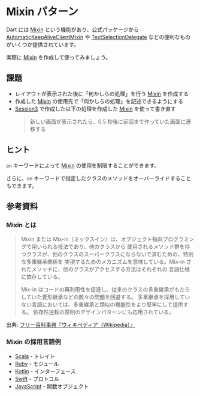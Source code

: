 # Mixin パターン

Dart には [Mixin] という機能があり、公式パッケージから [AutomaticKeepAliveClientMixin] や [TextSelectionDelegate] などの便利なものがいくつか提供されています。

実際に [Mixin] を作成して使ってみましょう。

## 課題

- レイアウトが表示された後に「何かしらの処理」を行う [Mixin] を作成する
- 作成した [Mixin] の使用先で「何かしらの処理」を記述できるようにする
- [Session3] で作成した以下の処理を作成した [Mixin] を使って書き直す
  > 新しい画面が表示されたら、0.5 秒後に前回まで作っていた画面に遷移する

## ヒント

`on` キーワードによって [Mixin] の使用を制限することができます。

さらに、`on` キーワードで指定したクラスのメソッドをオーバーライドすることもできます。

## 参考資料

### Mixin とは

> Mixin または Mix-in（ミックスイン）は、オブジェクト指向プログラミングで用いられる技法であり、他のクラスから
> 使用されるメソッド群を持つクラスが、他のクラスのスーパークラスにならないで済むための、特別な多重継承関係を
> 実現するためのメカニズムを意味している。Mix-in されたメソッドに、他のクラスがアクセスする方法はそれぞれの
> 言語仕様に依存している。
>
> Mix-in はコードの再利用性を促進し、従来のクラスの多重継承がもたらしていた菱形継承などの数々の問題を回避する。
> 多重継承を採用していない言語においては、多重継承と類似の機能性をより堅牢にして提供する。
> 依存性逆転の原則のデザインパターンにも応用されている。

出典: [フリー百科事典『ウィキペディア（Wikipedia）』]

### Mixin の採用言語例

- [Scala] - トレイト
- [Ruby] - モジュール
- [Kotlin] - インターフェース
- [Swift] - プロトコル
- [JavaScript] - 関数オブジェクト

<!-- Links -->

[Mixin]: https://dart.dev/guides/language/language-tour#adding-features-to-a-class-mixins

[AutomaticKeepAliveClientMixin]: https://api.flutter.dev/flutter/widgets/AutomaticKeepAliveClientMixin-mixin.html

[TextSelectionDelegate]: https://api.flutter.dev/flutter/services/TextSelectionDelegate-mixin.html

[Session3]: 4

[フリー百科事典『ウィキペディア（Wikipedia）』]: https://ja.wikipedia.org/wiki/Mixin

[Scala]: https://docs.scala-lang.org/tour/mixin-class-composition.html

[Ruby]: https://ruby-doc.com/docs/ProgrammingRuby/html/tut_modules.html

[Kotlin]: https://kotlinlang.org/docs/interfaces.html

[Swift]: https://docs.swift.org/swift-book/LanguageGuide/Protocols.html

[JavaScript]: https://javascript.info/mixins
